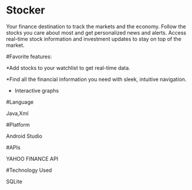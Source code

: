 # Stocker
Your finance destination to track the markets and the economy. 
Follow the stocks you care about most and get personalized news and alerts. Access real-time stock information and investment updates to stay on top of the market.

#Favorite features:

*Add stocks to your watchlist to get real-time data.

*Find all the financial information you need with sleek, intuitive navigation.

* Interactive graphs

#Language

Java,Xml

#Platform

Android Studio

#APIs

YAHOO FINANCE API

#Technology Used

SQLite
